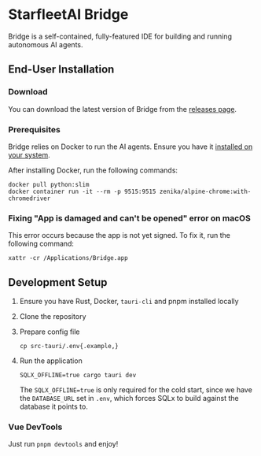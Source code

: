 # StarfleetAI Bridge

Bridge is a self-contained, fully-featured IDE for building and running autonomous AI agents.

## End-User Installation

### Download

You can download the latest version of Bridge from the [releases page](https://github.com/StarfleetAI/bridge/releases).

### Prerequisites

Bridge relies on Docker to run the AI agents. Ensure you have
it [installed on your system](https://docs.docker.com/get-docker/).

After installing Docker, run the following commands:

```shell
docker pull python:slim
docker container run -it --rm -p 9515:9515 zenika/alpine-chrome:with-chromedriver
```

### Fixing "App is damaged and can't be opened" error on macOS

This error occurs because the app is not yet signed. To fix it, run the following command:

```shell
xattr -cr /Applications/Bridge.app
```

## Development Setup

1. Ensure you have Rust, Docker, `tauri-cli` and pnpm installed locally
2. Clone the repository
3. Prepare config file

   ```shell
   cp src-tauri/.env{.example,}
   ```

4. Run the application

   ```shell
   SQLX_OFFLINE=true cargo tauri dev
   ```

   The `SQLX_OFFLINE=true` is only required for the cold start, since we have the `DATABASE_URL` set in `.env`, which
   forces SQLx to build against the database it points to.

### Vue DevTools

Just run `pnpm devtools` and enjoy!
